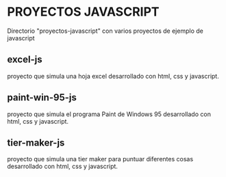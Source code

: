 # PROYECTOS JAVASCRIPT
Directorio "proyectos-javascript" con varios proyectos de ejemplo de javascript

## excel-js 
proyecto que simula una hoja excel desarrollado con html, css y javascript.

## paint-win-95-js 
proyecto que simula el programa Paint de Windows 95 desarrollado con html, css y javascript.

## tier-maker-js 
proyecto que simula una tier maker para puntuar diferentes cosas desarrollado con html, css y javascript.